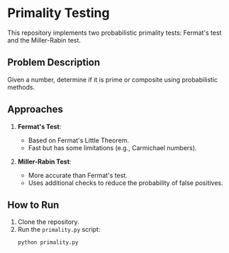 # Primality Testing

This repository implements two probabilistic primality tests: Fermat's test and the Miller-Rabin test.

## Problem Description
Given a number, determine if it is prime or composite using probabilistic methods.

## Approaches
1. **Fermat's Test**:
   - Based on Fermat's Little Theorem.
   - Fast but has some limitations (e.g., Carmichael numbers).

2. **Miller-Rabin Test**:
   - More accurate than Fermat's test.
   - Uses additional checks to reduce the probability of false positives.

## How to Run
1. Clone the repository.
2. Run the `primality.py` script:
   ```bash
   python primality.py